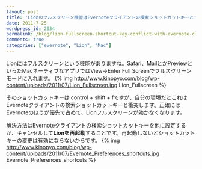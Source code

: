 ```yaml
---
layout: post
title: 'Lionのフルスクリーン機能はEvernoteクライアントの検索ショットカットキーとコンフリクト'
date: 2011-7-25
wordpress_id: 2034
permalink: /blog/lion-fullscreen-shortcut-key-conflict-with-evernote-client
comments: true
categories: ["evernote", "Lion", "Mac"]
---
```

Lionにはフルスクリーンという機能がありますね。Safari、MailとかPreviewといったMacネーティブなアプリではView->Enter Full Screenでフルスクリーンモードに入れます。
{% img http://www.kinopyo.com/blog/wp-content/uploads/2011/07/Lion_Fullscreen.jpg Lion_Fullscreen %}

そのショットカットキーは control + shift + fですが、自分の環境だとこれはEvernoteクライアントの検索ショットカットキーと衝突します。正確にはEvernoteのほうが優先で占めて、Lionフルスクリーンが効かなくなります。

解決方法はEvernoteクライアントの検索ショットカットキーを他に設定するか、キャンセルして<strong>Lionを再起動</strong>することです。再起動しないとショットカットキーの変更は有効にならないからです。
{% img http://www.kinopyo.com/blog/wp-content/uploads/2011/07/Evernote_Preferences_shortcuts.jpg Evernote_Preferences_shortcuts %}
